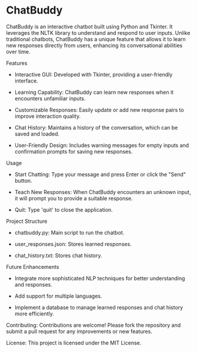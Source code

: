 # ChatBuddy
ChatBuddy is an interactive chatbot built using Python and Tkinter. It leverages the NLTK library to understand and respond to user inputs. Unlike traditional chatbots, ChatBuddy has a unique feature that allows it to learn new responses directly from users, enhancing its conversational abilities over time.

Features

* Interactive GUI: Developed with Tkinter, providing a user-friendly interface. 

* Learning Capability: ChatBuddy can learn new responses when it encounters unfamiliar inputs.

* Customizable Responses: Easily update or add new response pairs to improve interaction quality.

* Chat History: Maintains a history of the conversation, which can be saved and loaded.

* User-Friendly Design: Includes warning messages for empty inputs and confirmation prompts for saving new responses.

Usage

* Start Chatting: Type your message and press Enter or click the "Send" button.

* Teach New Responses: When ChatBuddy encounters an unknown input, it will prompt you to provide a suitable response.

* Quit: Type 'quit' to close the application.

Project Structure

* chatbuddy.py: Main script to run the chatbot.

* user_responses.json: Stores learned responses.

* chat_history.txt: Stores chat history.

Future Enhancements

* Integrate more sophisticated NLP techniques for better understanding and responses.

* Add support for multiple languages.

* Implement a database to manage learned responses and chat history more efficiently.

Contributing: Contributions are welcome! Please fork the repository and submit a pull request for any improvements or new features.

License: This project is licensed under the MIT License.
